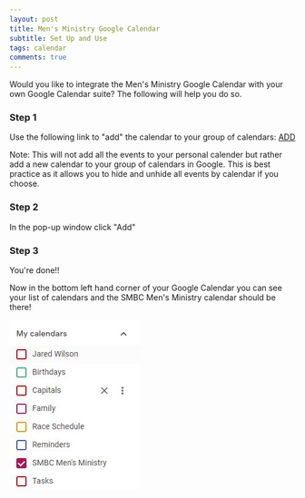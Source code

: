 ```yaml
---
layout: post
title: Men's Ministry Google Calendar
subtitle: Set Up and Use
tags: calendar
comments: true
---
```

Would you like to integrate the Men's Ministry Google Calendar with your own Google Calendar suite? The following will help you do so.

### Step 1

Use the following link to "add" the calendar to your group of calendars: [ADD](https://calendar.google.com/calendar/u/0?cid=NnFubnVwa3FtNDluZDY1NDlpY2U4azRzNzBAZ3JvdXAuY2FsZW5kYXIuZ29vZ2xlLmNvbQ)

Note: This will not add all the events to your personal calender but rather add a new calendar to your group of calendars in Google. This is best practice as it allows you to hide and unhide all events by calendar if you choose.

### Step 2

In the pop-up window click "Add"

### Step 3

You're done!!

Now in the bottom left hand corner of your Google Calendar you can see your list of calendars and the SMBC Men's Ministry calendar should be there!

![Calendars](/assets/img/calendar.JPG)

